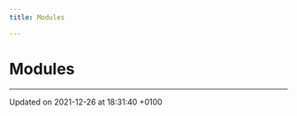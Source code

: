 ```yaml
---
title: Modules

---
```


# Modules







-------------------------------

Updated on 2021-12-26 at 18:31:40 +0100
